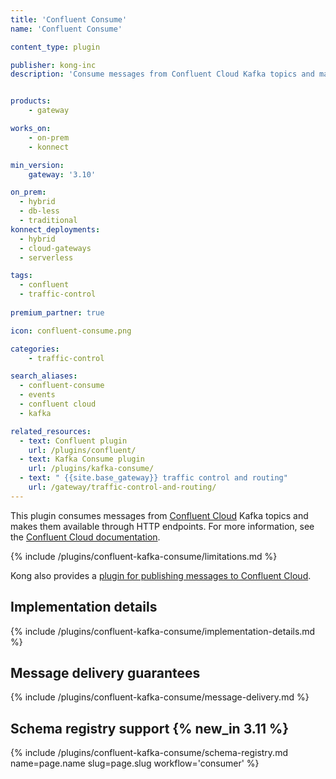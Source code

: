 ```yaml
---
title: 'Confluent Consume'
name: 'Confluent Consume'

content_type: plugin

publisher: kong-inc
description: 'Consume messages from Confluent Cloud Kafka topics and make them available through HTTP endpoints'


products:
    - gateway

works_on:
    - on-prem
    - konnect

min_version:
    gateway: '3.10'

on_prem:
  - hybrid
  - db-less
  - traditional
konnect_deployments:
  - hybrid
  - cloud-gateways
  - serverless

tags:
  - confluent
  - traffic-control
  
premium_partner: true

icon: confluent-consume.png

categories:
    - traffic-control

search_aliases:
  - confluent-consume
  - events
  - confluent cloud
  - kafka

related_resources:
  - text: Confluent plugin
    url: /plugins/confluent/
  - text: Kafka Consume plugin
    url: /plugins/kafka-consume/
  - text: " {{site.base_gateway}} traffic control and routing"
    url: /gateway/traffic-control-and-routing/
---
```


This plugin consumes messages from [Confluent Cloud](https://confluent.io/cloud) Kafka topics and makes them available through HTTP endpoints.
For more information, see the [Confluent Cloud documentation](https://docs.confluent.io/).

{% include /plugins/confluent-kafka-consume/limitations.md %}

Kong also provides a [plugin for publishing messages to Confluent Cloud](/plugins/confluent/).

## Implementation details

{% include /plugins/confluent-kafka-consume/implementation-details.md %}

## Message delivery guarantees

{% include /plugins/confluent-kafka-consume/message-delivery.md %}

## Schema registry support {% new_in 3.11 %}

{% include /plugins/confluent-kafka-consume/schema-registry.md name=page.name slug=page.slug workflow='consumer' %}